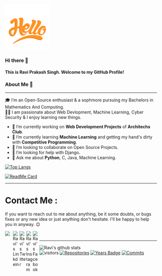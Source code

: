 <img src="./assets/hello.gif" width="150" height="150" />


### Hi there 👋

#### This is Ravi Prakash Singh. Welcome to my GitHub Profile!



### About Me 🚀
<hr>
🎓 I’m an Open-Source enthusiast & a sophmore pursuing my Bachelors in Mathematics And Computing. </br>
👨‍💻  I am passionate about Web Devlopment, Machine Learning, Cyber Security & I enjoy learning new things.

- 🔭 I’m currently working on **Web Development Projects** of **Architechs Club**.
- 🌱 I’m currently learning **Machine Learning** and getting my hand's dirty with **Competitive Programming**.
- 👯 I’m looking to collaborate on Open Source Projects.
- 🤔 I’m looking for help with Django.
- 💬 Ask me about **Python**, C, Java, Machine Learning.

[![Top Langs](https://github-readme-stats.vercel.app/api/top-langs/?username=leomajorr&exclude_repo=,leomajorr.github.io)](https://github.com/leomajorr/github-readme-stats)  

[![ReadMe Card](https://github-readme-stats.vercel.app/api/pin/?username=leomajorr&repo=architechs)](https://github.com/leomajorr/architechs)
<hr>


# Contact Me :

If you want to reach out to me about anything, be it some doubts, or bugs fixes or any new idea or just anything don't hesitate. I'll be happy to help you in anyway. 😉 


<a href="mailto:ssingh.raviprakash@gmail.com">
  <img align="left" width="26px" src="https://cdn.jsdelivr.net/npm/simple-icons@v3/icons/gmail.svg" />
</a> &nbsp; &nbsp; 
<a href="https://www.linkedin.com/in/ssinghravi/">
  <img align="left" alt="Ravi's Linkdein" width="22px" src="https://cdn.jsdelivr.net/npm/simple-icons@v3/icons/linkedin.svg" />
</a> &nbsp; 
<a href="https://twitter.com/imRavi_Ssingh">
  <img align="left" alt="Ravi's Twitter" width="22px" src="https://cdn.jsdelivr.net/npm/simple-icons@v3/icons/twitter.svg" />
</a> &nbsp;
<a href="https://www.instagram.com/leomajor.ravi/">
  <img align="left" alt="Ravi's Instagram" width="22px" src="https://cdn.jsdelivr.net/npm/simple-icons@v3/icons/instagram.svg" />
</a>
<a href="https://www.facebook.com/Ssingh.RaviPrakash/">
  <img align="left" alt="Ravi's Facebook" width="22px" src="https://cdn.jsdelivr.net/npm/simple-icons@v3/icons/facebook.svg" />
</a>
<br>


<hr>

![Ravi's github stats](https://github-readme-stats.vercel.app/api?username=leomajorr&show_icons=true&theme=tokyonight)
<br/>
![visitors](https://visitor-badge.laobi.icu/badge?page_id=leomajorr.leomajorr) 
[![Repositories ](https://badges.pufler.dev/repos/leomajorr)](https://badges.pufler.dev)
[![Years Badge](https://badges.pufler.dev/years/leomajorr)](https://badges.pufler.dev) 
[![Commits](https://badges.pufler.dev/commits/monthly/leomajorr)](https://badges.pufler.dev)


